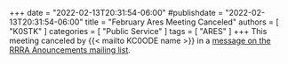 +++
date = "2022-02-13T20:31:54-06:00"
#publishdate = "2022-02-13T20:31:54-06:00"
title = "February Ares Meeting Canceled"
authors = [ "K0STK" ]
categories = [ "Public Service" ]
tags = [ "ARES" ]
+++
This meeting canceled by {{< mailto KC0ODE name >}}  in a
[message on the RRRA Anouncements mailing list](https://lists.rrra.org/pipermail/announce/2022-February/000606.html).
<!--more-->
